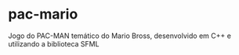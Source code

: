 # pac-mario
Jogo do PAC-MAN temático do Mario Bross, desenvolvido em C++ e utilizando a biblioteca SFML

